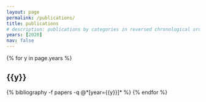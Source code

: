 ```yaml
---
layout: page
permalink: /publications/
title: publications
# description: publications by categories in reversed chronological order. generated by jekyll-scholar.
years: [2020]
nav: false
---
```


<div class="publications">

{% for y in page.years %}
  <h2 class="year">{{y}}</h2>
  {% bibliography -f papers -q @*[year={{y}}]* %}
{% endfor %}

</div>